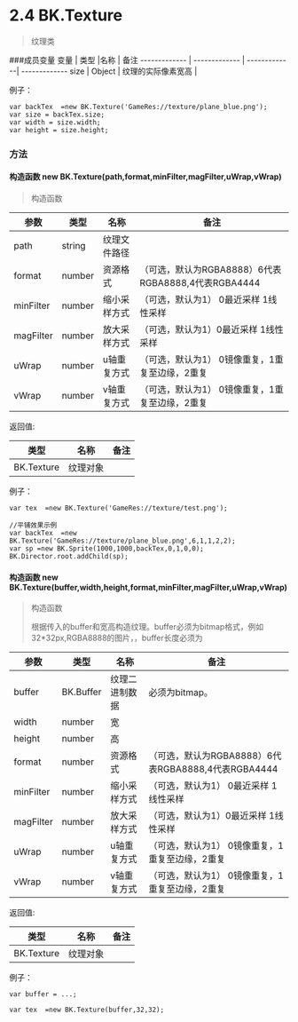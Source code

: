 # 2.4 BK.Texture

> 纹理类


###成员变量
变量  | 类型 |名称 | 备注
------------- | ------------- | -------------| -------------
size | Object | 纹理的实际像素宽高 |

例子：
		
	var backTex  =new BK.Texture('GameRes://texture/plane_blue.png');
	var size = backTex.size;
	var width = size.width;
	var height = size.height;

### 方法

	
#### 构造函数 new BK.Texture(path,format,minFilter,magFilter,uWrap,vWrap)

> 构造函数
> 

参数  | 类型 |名称 | 备注
------------- | ------------- | -------------| -------------
path | string | 纹理文件路径 |  
format | number | 资源格式  |  （可选，默认为RGBA8888）6代表RGBA8888,4代表RGBA4444
minFilter | number | 缩小采样方式  |  （可选，默认为1） 0最近采样 1线性采样
magFilter | number | 放大采样方式 | （可选，默认为1）0最近采样 1线性采样 
uWrap | number | u轴重复方式 | （可选，默认为1） 0镜像重复，1重复至边缘，2重复
vWrap | number | v轴重复方式 |  （可选，默认为1） 0镜像重复，1重复至边缘，2重复

返回值:

 类型 |名称 | 备注
------------- | ------------- | -------------
 BK.Texture | 纹理对象 |

例子：


```
var tex  =new BK.Texture('GameRes://texture/test.png');

//平铺效果示例
var backTex  =new BK.Texture('GameRes://texture/plane_blue.png',6,1,1,2,2);
var sp =new BK.Sprite(1000,1000,backTex,0,1,0,0);
BK.Director.root.addChild(sp);

```

	
#### 构造函数 new BK.Texture(buffer,width,height,format,minFilter,magFilter,uWrap,vWrap)

> 构造函数
> 
> 根据传入的buffer和宽高构造纹理。buffer必须为bitmap格式，例如32*32px,RGBA8888的图片，，buffer长度必须为

参数  | 类型 |名称 | 备注
------------- | ------------- | -------------| -------------
buffer | BK.Buffer | 纹理二进制数据 |  必须为bitmap。
width | number | 宽 |  
height | number | 高 |  
format | number | 资源格式  |  （可选，默认为RGBA8888）6代表RGBA8888,4代表RGBA4444
minFilter | number | 缩小采样方式  |  （可选，默认为1） 0最近采样 1线性采样
magFilter | number | 放大采样方式 | （可选，默认为1）0最近采样 1线性采样 
uWrap | number | u轴重复方式 | （可选，默认为1） 0镜像重复，1重复至边缘，2重复
vWrap | number | v轴重复方式 |  （可选，默认为1） 0镜像重复，1重复至边缘，2重复

返回值:

 类型 |名称 | 备注
------------- | ------------- | -------------
 BK.Texture | 纹理对象 |

例子：


```
var buffer = ...;

var tex  =new BK.Texture(buffer,32,32);

```


